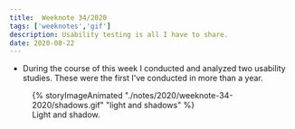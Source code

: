 ```yaml
---
title:  Weeknote 34/2020
tags: ['weeknotes','gif']
description: Usability testing is all I have to share. 
date: 2020-08-22
---
```

* During the course of this week I conducted and analyzed two usability studies. These were the first I've conducted in more than a year. 
<figure>
{% storyImageAnimated "./notes/2020/weeknote-34-2020/shadows.gif" "light and shadows" %}
<figcaption>Light and shadow.</figcaption>
</figure>
